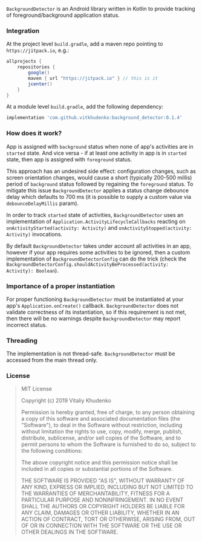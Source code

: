 `BackgroundDetector` is an Android library written in Kotlin to provide tracking of foreground/background application status.

### Integration

At the project level `build.gradle`, add a maven repo pointing to `https://jitpack.io`, e.g.:

```groovy
allprojects {
    repositories {
        google()
        maven { url "https://jitpack.io" } // this is it
        jcenter()
    }
}
```

At a module level `build.gradle`, add the following dependency:

```groovy
implementation 'com.github.vitkhudenko:background_detector:0.1.4'
```

### How does it work?

App is assigned with `background` status when none of app's activities are in `started` state.
And vice versa - if at least one activity in app is in `started` state, then app is assigned
with `foreground` status.

This approach has an undesired side effect: configuration changes, such as screen orientation changes,
would cause a short (typically 200-500 millis) period of `background` status followed by regaining
the `foreground` status. To mitigate this issue `BackgroundDetector` applies a status change debounce
delay which defaults to 700 ms (it is possible to supply a custom value via `debounceDelayMillis` param).

In order to track `started` state of activities, `BackgroundDetector` uses an implementation of
`Application.ActivityLifecycleCallbacks` reacting on `onActivityStarted(activity: Activity)` and 
`onActivityStopped(activity: Activity)` invocations.

By default `BackgroundDetector` takes under account all activities in an app, however if your app requires
some activities to be ignored, then a custom implementation of `BackgroundDetectorConfig` can do the trick
(check the `BackgroundDetectorConfig.shouldActivityBeProcessed(activity: Activity): Boolean`).

### Importance of a proper instantiation

For proper functioning `BackgroundDetector` must be instantiated at your app's
`Application.onCreate()` callback. `BackgroundDetector` does not validate
correctness of its instantiation, so if this requirement is not met, then there will be no
warnings despite `BackgroundDetector` may report incorrect status.

### Threading

The implementation is not thread-safe. `BackgroundDetector` must be accessed from the main thread only.

### License

> MIT License
> 
> Copyright (c) 2019 Vitaliy Khudenko
> 
> Permission is hereby granted, free of charge, to any person obtaining a copy
> of this software and associated documentation files (the "Software"), to deal
> in the Software without restriction, including without limitation the rights
> to use, copy, modify, merge, publish, distribute, sublicense, and/or sell
> copies of the Software, and to permit persons to whom the Software is
> furnished to do so, subject to the following conditions:
> 
> The above copyright notice and this permission notice shall be included in all
> copies or substantial portions of the Software.
> 
> THE SOFTWARE IS PROVIDED "AS IS", WITHOUT WARRANTY OF ANY KIND, EXPRESS OR
> IMPLIED, INCLUDING BUT NOT LIMITED TO THE WARRANTIES OF MERCHANTABILITY,
> FITNESS FOR A PARTICULAR PURPOSE AND NONINFRINGEMENT. IN NO EVENT SHALL THE
> AUTHORS OR COPYRIGHT HOLDERS BE LIABLE FOR ANY CLAIM, DAMAGES OR OTHER
> LIABILITY, WHETHER IN AN ACTION OF CONTRACT, TORT OR OTHERWISE, ARISING FROM,
> OUT OF OR IN CONNECTION WITH THE SOFTWARE OR THE USE OR OTHER DEALINGS IN THE
> SOFTWARE.